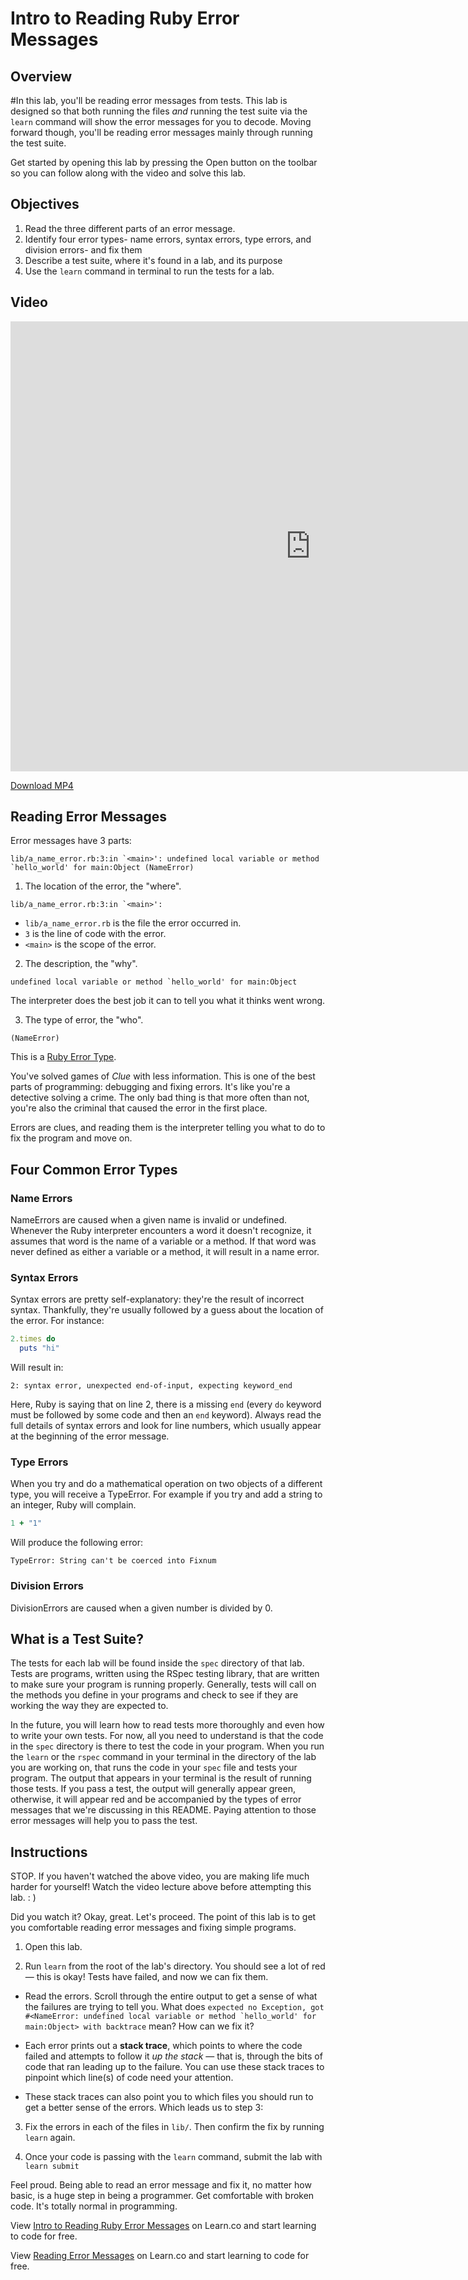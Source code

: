 # Intro to Reading Ruby Error Messages

## Overview

#In this lab, you'll be reading error messages from tests. This lab is designed so that both running the files *and* running the test suite via the `learn` command will show the error messages for you to decode. Moving forward though, you'll be reading error messages mainly through running the test suite.

Get started by opening this lab by pressing the Open button on the toolbar so you can follow along with the video and solve this lab.

## Objectives

1. Read the three different parts of an error message.
2. Identify four error types- name errors, syntax errors, type errors, and division errors- and fix them
3. Describe a test suite, where it's found in a lab, and its purpose
4. Use the `learn` command in terminal to run the tests for a lab.

## Video

<iframe width="960" height="720" src="https://www.youtube.com/embed/L_eoziYKLXw?rel=0&amp;showinfo=0" frameborder="0" allowfullscreen></iframe>

[Download MP4](http://flatiron-videos.s3.amazonaws.com/ironboard/ruby/ruby-lecture-reading-error-messages/ruby-lecture-reading-error-messages.mp4)

## Reading Error Messages

Error messages have 3 parts:

```
lib/a_name_error.rb:3:in `<main>': undefined local variable or method `hello_world' for main:Object (NameError)
```

1) The location of the error, the "where".

```
lib/a_name_error.rb:3:in `<main>':
```

* `lib/a_name_error.rb` is the file the error occurred in.
* `3` is the line of code with the error.
* `<main>` is the scope of the error.

2) The description, the "why".

```
undefined local variable or method `hello_world' for main:Object
```

The interpreter does the best job it can to tell you what it thinks went wrong.

3) The type of error, the "who".

```
(NameError)
```

This is a [Ruby Error Type](http://www.ruby-doc.org/core-2.2.0/Exception.html).

You've solved games of *Clue* with less information. This is one of the best parts of programming: debugging and fixing errors. It's like you're a detective solving a crime. The only bad thing is that more often than not, you're also the criminal that caused the error in the first place.

Errors are clues, and reading them is the interpreter telling you what to do to fix the program and move on.

## Four Common Error Types

### Name Errors
NameErrors are caused when a given name is invalid or undefined. Whenever the Ruby interpreter encounters a word it doesn't recognize, it assumes that word is the name of a variable or a method. If that word was never defined as either a variable or a method, it will result in a name error.

### Syntax Errors
Syntax errors are pretty self-explanatory: they're the result of incorrect syntax. Thankfully, they're usually followed by a guess about the location of the error. For instance:

```ruby
2.times do
  puts "hi"
```

Will result in:
```text
2: syntax error, unexpected end-of-input, expecting keyword_end
```
Here, Ruby is saying that on line 2, there is a missing `end` (every `do` keyword must be followed by some code and then an `end` keyword). Always read the full details of syntax errors and look for line numbers, which usually appear at the beginning of the error message.

### Type Errors

When you try and do a mathematical operation on two objects of a different type, you will receive a TypeError.  For example if you try and add a string to an integer, Ruby will complain.

```ruby
1 + "1"
```
Will produce the following error:

```
TypeError: String can't be coerced into Fixnum
```

### Division Errors
DivisionErrors are caused when a given number is divided by 0.

## What is a Test Suite?

The tests for each lab will be found inside the `spec` directory of that lab. Tests are programs, written using the RSpec testing library, that are written to make sure your program is running properly. Generally, tests will call on the methods you define in your programs and check to see if they are working the way they are expected to.

In the future, you will learn how to read tests more thoroughly and even how to write your own tests. For now, all you need to understand is that the code in the `spec` directory is there to test the code in your program. When you run the `learn` or the `rspec` command in your terminal in the directory of the lab you are working on, that runs the code in your `spec` file and tests your program. The output that appears in your terminal is the result of running those tests. If you pass a test, the output will generally appear green, otherwise, it will appear red and be accompanied by the types of error messages that we're discussing in this README. Paying attention to those error messages will help you to pass the test.


## Instructions

STOP. If you haven't watched the above video, you are making life much harder for yourself! Watch the video lecture above before attempting this lab. : )

Did you watch it? Okay, great. Let's proceed. The point of this lab is to get you comfortable reading error messages and fixing simple programs.

1. Open this lab.

2. Run `learn` from the root of the lab's directory. You should see a lot of red — this is okay! Tests have failed, and now we can fix them.

  * Read the errors. Scroll through the entire output to get a sense of what the failures are trying to tell you. What does ``expected no Exception, got #<NameError: undefined local variable or method `hello_world' for main:Object> with backtrace`` mean? How can we fix it?

  * Each error prints out a **stack trace**, which points to where the code failed and attempts to follow it _up the stack_ — that is, through the bits of code that ran leading up to the failure. You can use these stack traces to pinpoint which line(s) of code need your attention.

  * These stack traces can also point you to which files you should run to get a better sense of the errors. Which leads us to step 3:
  
3. Fix the errors in each of the files in `lib/`. Then confirm the fix by running `learn` again.

4. Once your code is passing with the `learn` command, submit the lab with `learn submit`

Feel proud. Being able to read an error message and fix it, no matter how basic, is a huge step in being a programmer. Get comfortable with broken code. It's totally normal in programming.

<p data-visibility='hidden'>View <a href='https://learn.co/lessons/ruby-lecture-reading-error-messages' title='Intro to Reading Ruby Error Messages'>Intro to Reading Ruby Error Messages</a> on Learn.co and start learning to code for free.</p>

<p class='util--hide'>View <a href='https://learn.co/lessons/ruby-lecture-reading-error-messages'>Reading Error Messages</a> on Learn.co and start learning to code for free.</p>

